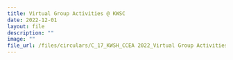 ```yaml
---
title: Virtual Group Activities @ KWSC
date: 2022-12-01
layout: file
description: ""
image: ""
file_url: /files/circulars/C_17_KWSH_CCEA 2022_Virtual Group Activities @ KWSC.pdf
---
```

